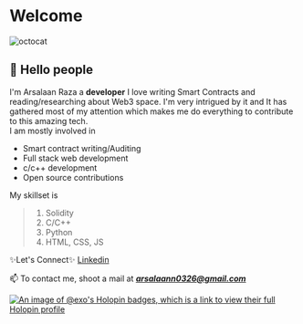 # **Welcome** 
![octocat](https://github.githubassets.com/images/icons/emoji/octocat.png)
## 👋 Hello people 
I'm Arsalaan Raza a __developer__ I love writing Smart Contracts and reading/researching about Web3 space.
I'm very intrigued by it and It has gathered most of my attention which makes me do everything to contribute
to this amazing tech.  
I am mostly involved in
- Smart contract writing/Auditing
- Full stack web development
- c/c++ development
- Open source contributions

My skillset is 
> 1. Solidity
> 2. C/C++ 
> 3. Python 
> 3. HTML, CSS, JS

 ✨Let's Connect✨ 
[Linkedin](https://www.linkedin.com/in/arsalaan-raza-31891b250)

📫 To contact me, shoot a mail at ***arsalaann0326@gmail.com*** 


[![An image of @exo's Holopin badges, which is a link to view their full Holopin profile](https://holopin.me/exo)](https://holopin.io/@exo)






<!---
- 👋 Hi, I’m @Raza-Arsalaan
- 👀 I’m interested in Blockchain development, dapps, web development, competitive coding, hackathons. 
- 🌱 I’m currently learning Python, data structures and algorithms, cryptograpy.
- 📫 To contact me, shoot a mail at arsalaan0326@gmail.com .
- [![An image of @exo's Holopin badges, which is a link to view their full Holopin profile](https://holopin.me/exo)](https://holopin.io/@exo)

💞️ I’m looking to collaborate on ...

Raza-Arsalaan/Raza-Arsalaan is a ✨ special ✨ repository because its `README.md` (this file) appears on your GitHub profile.
You can click the Preview link to take a look at your changes.
--->
